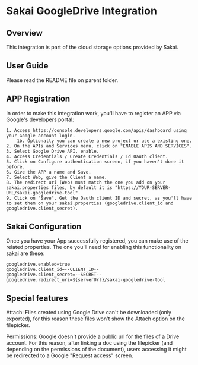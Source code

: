 Sakai GoogleDrive Integration
==========================

Overview
--------
This integration is part of the cloud storage options provided by Sakai.


User Guide
----------
Please read the README file on parent folder.


APP Registration
----------------
In order to make this integration work, you'll have to register an APP via Google's developers portal:

	1. Access https://console.developers.google.com/apis/dashboard using your Google account login.
		1b. Optionally you can create a new project or use a existing one.
	2. On the APIs and Services menu, click on "ENABLE APIS AND SERVICES".
	3. Select Google Drive API, enable.
	4. Access Credentials / Create Credentials / Id Oauth client.
	5. Click on Configure authentication screen, if you haven't done it before.
	6. Give the APP a name and Save.
	7. Select Web, give the Client a name.
	8. The redirect uri (Web) must match the one you add on your sakai.properties files, by default it is "https://YOUR-SERVER-URL/sakai-googledrive-tool".
	9. Click on "Save". Get the Oauth client ID and secret, as you'll have to set them on your sakai.properties (googledrive.client_id and googledrive.client_secret).
	
	
Sakai Configuration
-------------------
Once you have your App successfully registered, you can make use of the related properties. The one you'll need for enabling this functionality on sakai are these:

	googledrive.enabled=true
	googledrive.client_id=--CLIENT_ID--
	googledrive.client_secret=--SECRET--
	googledrive.redirect_uri=${serverUrl}/sakai-googledrive-tool

	
Special features
----------------

Attach: 		Files created using Google Drive can't be downloaded (only exported), for this reason these files won't show the Attach option on the filepicker.

Permissions: 	Google doesn't provide a public url for the files of a Drive account.
				For this reason, after linking a doc using the filepicker (and depending on the permissions of the document), users accessing it might be redirected to a Google "Request access" screen.